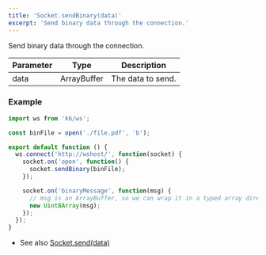 ```yaml
---
title: 'Socket.sendBinary(data)'
excerpt: 'Send binary data through the connection.'
---
```


Send binary data through the connection. 

| Parameter | Type   | Description       |
| --------- | ------ | ----------------- |
| data      | ArrayBuffer | The data to send. |

### Example

<CodeGroup labels={[]}>

```javascript
import ws from 'k6/ws';

const binFile = open('./file.pdf', 'b');

export default function () {
  ws.connect('http://wshost/', function(socket) {
    socket.on('open', function() {
      socket.sendBinary(binFile);
    });

    socket.on('binaryMessage', function(msg) {
      // msg is an ArrayBuffer, so we can wrap it in a typed array directly.
      new Uint8Array(msg);
    });
  });
}
```

</CodeGroup>

- See also [Socket.send(data)](/javascript-api/v0-32/k6-ws/socket/socket-send-data)